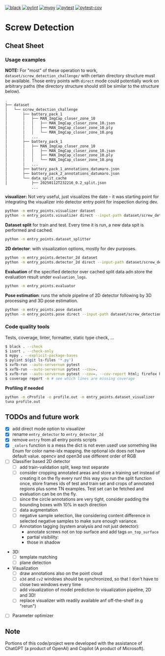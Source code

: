 [![black](https://github.com/saeedghsh/screw_detector/actions/workflows/formatting.yml/badge.svg?branch=master)](https://github.com/saeedghsh/screw_detector/actions/workflows/formatting.yml)
[![pylint](https://github.com/saeedghsh/screw_detector/actions/workflows/pylint.yml/badge.svg?branch=master)](https://github.com/saeedghsh/screw_detector/actions/workflows/pylint.yml)
[![mypy](https://github.com/saeedghsh/screw_detector/actions/workflows/type-check.yml/badge.svg?branch=master)](https://github.com/saeedghsh/screw_detector/actions/workflows/type-check.yml)
[![pytest](https://github.com/saeedghsh/screw_detector/actions/workflows/pytest.yml/badge.svg?branch=master)](https://github.com/saeedghsh/screw_detector/actions/workflows/pytest.yml)
[![pytest-cov](https://github.com/saeedghsh/screw_detector/actions/workflows/pytest-cov.yml/badge.svg?branch=master)](https://github.com/saeedghsh/screw_detector/actions/workflows/pytest-cov.yml)

# Screw Detection

## Cheat Sheet

### Usage examples

**NOTE:** For "most" of these operation to work,
`dataset/screw_detection_challenge/` with certain directory structure must be
available. Those entry points with `direct` mode could potentially work on
arbitrary paths (the directory structure should still be similar to the
structure below).

```bash
.
├── dataset
│   └── screw_detection_challenge
│       ├── battery_pack_1
│       │   ├── MAN_ImgCap_closer_zone_10
│       │   │   ├── MAN_ImgCap_closer_zone_10.json
│       │   │   ├── MAN_ImgCap_closer_zone_10.ply
│       │   │   └── MAN_ImgCap_closer_zone_10.png
│       │   ...
│       ├── battery_pack_1
│       │   ├── MAN_ImgCap_closer_zone_10
│       │   │   ├── MAN_ImgCap_closer_zone_10.json
│       │   │   ├── MAN_ImgCap_closer_zone_10.ply
│       │   │   └── MAN_ImgCap_closer_zone_10.png
│       │   ...
│       ├── battery_pack_1_annotations_datumaro.json
│       ├── battery_pack_2_annotations_datumaro.json
│       └── data_split_cache
│           ├── 20250112T232216_0.2_split.json
            ...
```

**visualizer:** Not very useful, just visualizes the date - it was starting point for integrating the visualizer into detector entry point for inspection during dev.
```bash
python -m entry_points.visualizer dataset
python -m entry_points.visualizer direct --input-path dataset/screw_detection_challenge/battery_pack_2
```

**Dataset split** for train and test. Every time it is run, a new data spit is performed and cached.
```bash
python -m entry_points.dataset_splitter
```

**2D detector**: with visualization options, mostly for dev purposes.
```bash
python -m entry_points.detector_2d dataset
python -m entry_points.detector_2d direct --input-path dataset/screw_detection_challenge/battery_pack_2
```

**Evaluation** of the specified detector over cached split data adn store the evaluation result under `evaluation_logs`.
```bash
python -m entry_points.evaluator
```

**Pose estimation**: runs the whole pipeline of 2D detector following by 3D processing and 3D pose estimation.
```bash
python -m entry_points.pose dataset
python -m entry_points.pose direct --input-path dataset/screw_detection_challenge/battery_pack_2
```

### Code quality tools

Tests, coverage, linter, formatter, static type check, ...
```bash
$ black . --check
$ isort . --check-only
$ mypy . --explicit-package-bases
$ pylint $(git ls-files '*.py')
$ xvfb-run --auto-servernum pytest
$ xvfb-run --auto-servernum pytest --cov=.
$ xvfb-run --auto-servernum pytest --cov=. --cov-report html; firefox htmlcov/index.html
$ coverage report -m # see which lines are missing coverage
```

**Profiling if needed**
```bash
python -m cProfile -o profile.out -m entry_points.dataset_visualizer
tuna profile.out
```

## TODOs and future work
* [x] add direct mode option to visualizer
* [x] rename `entry_detector` to `entry_detector_2d`
* [x] remove `entry` from all entry points scripts
* [x] `_colors` function is a mess
    the dict is not even used! use something like Enum for color name-idx
    mapping. the optional idx does not have default value. opencv and open3d use
    different order of RGB
* [ ] Classifier based 2D detector
  * [ ] add train-validation split, keep test separate
  * [ ] consider cropping annotated areas and store a training set instead of
    creating it on the fly every run! this way you run the split function once,
    store frames ids of test and train set and crops of annotated regions plus
    some TN examples. Test set can be fetched and evaluation can be on the fly.
  * [ ] since the circle annotations are very tight, consider padding the
    bounding boxes with 10% in each direction
  * [ ] data augmentation
  * [ ] negative sample selection, like considering content difference in
    selected negative samples to make sure enough variance.
  * [ ] Annotation tagging (system analysis and not just detector):
    * annotate screws not on top surface and add tags `on_top_surface`
    * partial visibility: 
    * those in shadow
* 3D:
  * [ ] template matching
  * [ ] plane detection
* Visualization
  * [ ] draw annotations also on the point cloud
  * [ ] `o3d` and `cv2` windows should be synchronized, so that I don't have to
    close two windows every time
  * [ ] add visualization of model prediction to visualization pipeline, 2D and
    3D!
  * [ ] replace visualizer with readily available anf off-the-shelf (e.g "rerun")
* [ ] Parameter optimizer

## Note
Portions of this code/project were developed with the assistance of ChatGPT (a product of OpenAI) and Copilot (A product of Microsoft).
